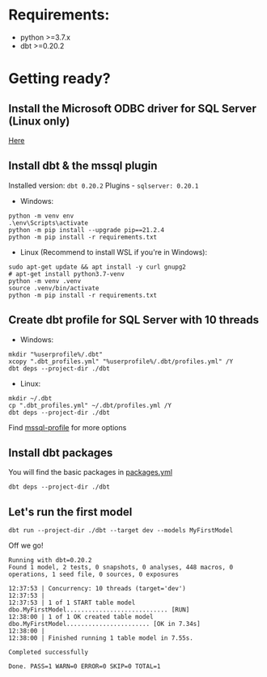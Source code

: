 # Requirements:
- python >=3.7.x
- dbt >=0.20.2


# Getting ready?

## Install the Microsoft ODBC driver for SQL Server (Linux only)
[Here](https://docs.microsoft.com/en-us/sql/connect/odbc/linux-mac/installing-the-microsoft-odbc-driver-for-sql-server?view=sql-server-ver15)

## Install dbt & the mssql plugin
Installed version: `dbt 0.20.2`
Plugins - `sqlserver: 0.20.1`

- Windows:
```
python -m venv env
.\env\Scripts\activate
python -m pip install --upgrade pip==21.2.4
python -m pip install -r requirements.txt
```

- Linux (Recommend to install WSL if you're in Windows):
```
sudo apt-get update && apt install -y curl gnupg2
# apt-get install python3.7-venv
python -m venv .venv
source .venv/bin/activate
python -m pip install -r requirements.txt
```


## Create dbt profile for SQL Server with 10 threads
- Windows:
```
mkdir "%userprofile%/.dbt" 
xcopy ".dbt_profiles.yml" "%userprofile%/.dbt/profiles.yml" /Y
dbt deps --project-dir ./dbt
```

- Linux:
```
mkdir ~/.dbt
cp ".dbt_profiles.yml" ~/.dbt/profiles.yml /Y
dbt deps --project-dir ./dbt
```

Find [mssql-profile](https://docs.getdbt.com/reference/warehouse-profiles/mssql-profile) for more options


## Install dbt packages 
You will find the basic packages in [packages.yml](packages.yml)
```
dbt deps --project-dir ./dbt
```

## Let's run the first model
```
dbt run --project-dir ./dbt --target dev --models MyFirstModel
```

Off we go!
```
Running with dbt=0.20.2
Found 1 model, 2 tests, 0 snapshots, 0 analyses, 448 macros, 0 operations, 1 seed file, 0 sources, 0 exposures

12:37:53 | Concurrency: 10 threads (target='dev')
12:37:53 | 
12:37:53 | 1 of 1 START table model dbo.MyFirstModel............................ [RUN]
12:38:00 | 1 of 1 OK created table model dbo.MyFirstModel....................... [OK in 7.34s]
12:38:00 | 
12:38:00 | Finished running 1 table model in 7.55s.

Completed successfully

Done. PASS=1 WARN=0 ERROR=0 SKIP=0 TOTAL=1
```